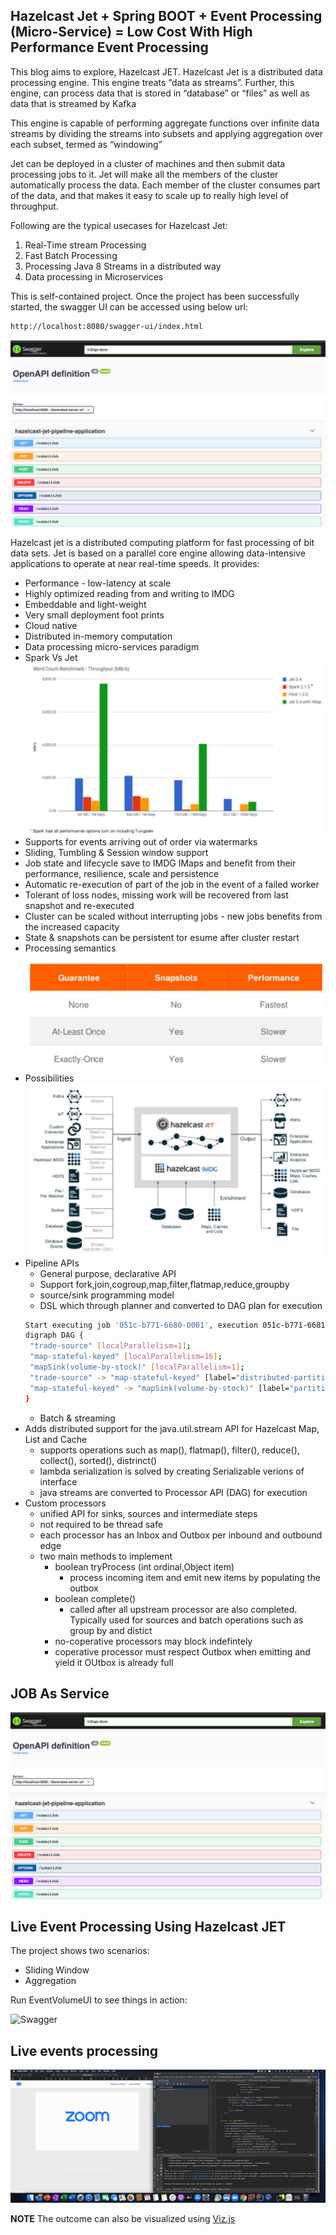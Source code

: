 ## Hazelcast Jet + Spring BOOT + Event Processing (Micro-Service) = Low Cost With High Performance Event Processing
This blog aims to explore, Hazelcast JET. Hazelcast Jet is a distributed data processing engine. This engine treats “data as streams”. Further, this engine, can process data that is stored in “database” or “files” as well as data that is streamed by Kafka

This engine is capable of performing aggregate functions over infinite data streams by dividing the streams into subsets and applying aggregation over each subset, termed as “windowing”

Jet can be deployed in a cluster of machines and then submit data processing jobs to it. Jet will make all the members of the cluster automatically process the data. Each member of the cluster consumes part of the data, and that makes it easy to scale up to really high level of throughput. 

Following are the typical usecases for Hazelcast Jet:
1.	Real-Time stream Processing
2.	Fast Batch Processing
3.	Processing Java 8 Streams in a distributed way
4.	Data processing in Microservices

This is self-contained project. Once the project has been successfully started, the swagger UI can be accessed using below url:

```bash
http://localhost:8080/swagger-ui/index.html
```
![Swagger](./swagger-ui.png) 

Hazelcast jet is a distributed computing platform for fast processing of bit data sets. Jet is based on a parallel core engine allowing data-intensive applications to operate at near real-time speeds. It provides:
- Performance - low-latency at scale
- Highly optimized reading from and writing to IMDG
- Embeddable and light-weight
- Very small deployment foot prints
- Cloud native
- Distributed in-memory computation
- Data processing micro-services paradigm
- Spark Vs Jet
![Swagger](./performance.png) 
- Supports for events arriving out of order via watermarks
- Sliding, Tumbling & Session window support
- Job state and lifecycle save to IMDG IMaps and benefit from their performance, resilience, scale and persistence
- Automatic re-execution of part of the job in the event of a failed worker
- Tolerant of loss nodes, missing work will be recovered from last snapshot and re-executed
- Cluster can be scaled without interrupting jobs - new jobs benefits from the increased capacity
- State & snapshots can be persistent tor esume after cluster restart
- Processing semantics 
![Swagger](./performance-guarantees.png) 
- Possibilities
![Swagger](./StreamingBatchProcessing.png) 
- Pipeline APIs
   - General purpose, declarative API
   - Support fork,join,cogroup,map,filter,flatmap,reduce,groupby
   - source/sink programming model
   - DSL which through planner and converted to DAG plan for execution
   ```bash
   Start executing job '051c-b771-6680-0001', execution 051c-b771-6681-0001, execution graph in DOT format:
  digraph DAG {
  	"trade-source" [localParallelism=1];
  	"map-stateful-keyed" [localParallelism=16];
  	"mapSink(volume-by-stock)" [localParallelism=1];
  	"trade-source" -> "map-stateful-keyed" [label="distributed-partitioned", queueSize=1024];
  	"map-stateful-keyed" -> "mapSink(volume-by-stock)" [label="partitioned", queueSize=1024];
  }
  ```
   - Batch & streaming
- Adds distributed support for the java.util.stream API for Hazelcast Map, List and Cache
  - supports operations such as map(), flatmap(), filter(), reduce(), collect(), sorted(), distrinct()
  - lambda serialization is solved by creating Serializable verions of interface
  - java streams are converted to Processor API (DAG) for execution
- Custom processors
  - unified API for sinks, sources and intermediate steps
  - not required to be thread safe
  - each processor has an Inbox and Outbox per inbound and outbound edge
  - two main methods to implement
    - boolean tryProcess (int ordinal,Object item)
      - process incoming item and emit new items by populating the outbox
    - boolean complete()
       - called after all upstream processor are also completed. Typically used for sources and batch operations such as group by and distict
    - no-coperative processors may block indefintely
    - coperative processor must respect Outbox when emitting and yield it OUtbox is already full
 
 ## JOB As Service
 ![Swagger](./swagger-ui.png)     
  
 ## Live Event Processing Using Hazelcast JET
 The project shows two scenarios:
 - Sliding Window
 - Aggregation
 
 Run EventVolumeUI to see things in action:
 
 ![Swagger](./EventProcessing.gif) 
 
 ## Live events processing
 ![Swagger](./Data-Health-Event-Processing.gif) 
 
 **NOTE** The outcome can also be visualized using [Viz.js](http://viz-js.com)